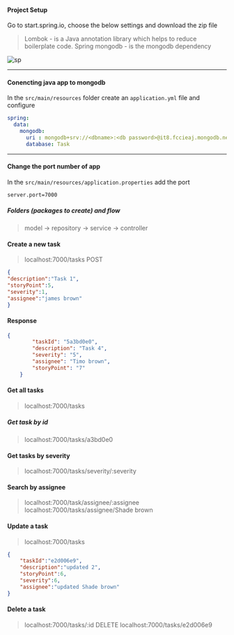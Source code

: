 #### Project Setup 
Go to start.spring.io, choose the below settings and download the zip file

> Lombok - is a Java annotation library which helps to reduce boilerplate code.
> Spring mongodb - is the mongodb dependency

![sp](https://user-images.githubusercontent.com/70065792/203532402-e6f8eed6-9b9e-4116-a5eb-052605dedb0d.png)



---

#### Conencting java app to mongodb
In the `src/main/resources` folder create an `application.yml` file and configure
```yml
spring:
  data:
    mongodb:
      uri : mongodb+srv://<dbname>:<db password>@it8.fccieaj.mongodb.net/?retryWrites=true&w=majority
      database: Task
```

---

#### Change the port number of app
In the `src/main/resources/application.properties` add the port
```
server.port=7000

```

##### Folders (packages to create) and flow
> model -> repository -> service -> controller

#### Create a new task
> localhost:7000/tasks POST
```json
{
"description":"Task 1",
"storyPoint":5,
"severity":1,
"assignee":"james brown"
}
```
#### Response
```json
{
        "taskId": "5a3bd0e0",
        "description": "Task 4",
        "severity": "5",
        "assignee": "Timo brown",
        "storyPoint": "7"
    }
```


#### Get all tasks
> localhost:7000/tasks

##### Get task by id
> localhost:7000/tasks/a3bd0e0


#### Get tasks by severity
> localhost:7000/tasks/severity/:severity

#### Search by assignee
> localhost:7000/task/assignee/:assignee
> localhost:7000/tasks/assignee/Shade brown

#### Update a task
> localhost:7000/tasks
```json
{
    "taskId":"e2d006e9",
    "description":"updated 2",
    "storyPoint":6,
    "severity":6,
    "assignee":"updated Shade brown"
}
```

#### Delete a task
> localhost:7000/tasks/:id DELETE
> localhost:7000/tasks/e2d006e9
